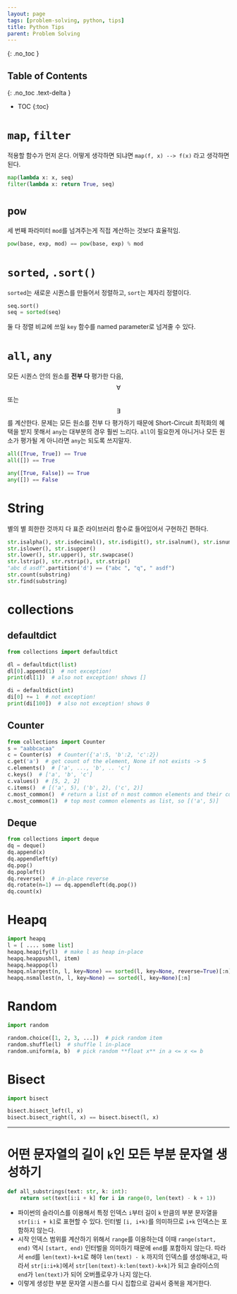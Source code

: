 ```yaml
---
layout: page
tags: [problem-solving, python, tips]
title: Python Tips
parent: Problem Solving
---
```


{: .no_toc }
## Table of Contents
{: .no_toc .text-delta }
- TOC
{:toc}


# `map`, `filter`
 적용할 함수가 먼저 온다. 어떻게 생각하면 되냐면 `map(f, x) --> f(x)`
 라고 생각하면 된다.

```python
map(lambda x: x, seq)
filter(lambda x: return True, seq)
```

# `pow`
 세 번째 파라미터 `mod`를 넘겨주는게 직접 계산하는 것보다 효율적임.

```python
pow(base, exp, mod) == pow(base, exp) % mod
```

# `sorted`, `.sort()`
 `sorted`는 새로운 시퀀스를 만들어서 정렬하고, `sort`는 제자리
 정렬이다.

```python
seq.sort()
seq = sorted(seq)
```

 둘 다 정렬 비교에 쓰일 `key` 함수를 named parameter로 넘겨줄 수 있다.

# `all`, `any`
 모든 시퀀스 안의 원소를 **전부 다** 평가한 다음, $$ \forall $$ 또는
 $$ \exists $$ 를 계산한다. 문제는 모든 원소를 전부 다 평가하기 때문에
 Short-Circuit 최적화의 혜택을 받지 못해서 `any`는 대부분의 경우 훨씬
 느리다. `all`이 필요한게 아니거나 모든 원소가 평가될 게 아니라면
 `any`는 되도록 쓰지말자.

```python
all([True, True]) == True
all([]) == True

any([True, False]) == True
any([]) == False
```

# String
 별의 별 희한한 것까지 다 표준 라이브러리 함수로 들어있어서 구현하긴 편하다.

```python
str.isalpha(), str.isdecimal(), str.isdigit(), str.isalnum(), str.isnumeric()
str.islower(), str.isupper()
str.lower(), str.upper(), str.swapcase()
str.lstrip(), str.rstrip(), str.strip()
"abc d asdf".partition('d') == ("abc ", "q", " asdf")
str.count(substring)
str.find(substring)
```

# collections

## defaultdict

```python
from collections import defaultdict

dl = defaultdict(list)
dl[0].append(1)  # not exception!
print(dl[1])  # also not exception! shows []

di = defaultdict(int)
di[0] += 1  # not exception!
print(di[100])  # also not exception! shows 0
```

## Counter

```python
from collections import Counter
s = "aabbcacaa"
c = Counter(s)  # Counter({'a':5, 'b':2, 'c':2})
c.get('a')  # get count of the element, None if not exists -> 5
c.elements()  # ['a', ..., 'b', .. 'c']
c.keys()  # ['a', 'b', 'c']
c.values()  # [5, 2, 2]
c.items()  # [('a', 5), ('b', 2), ('c', 2)]
c.most_common()  # return a list of n most common elements and their counts
c.most_common(1)  # top most common elements as list, so [('a', 5)]
```

## Deque

```python
from collections import deque
dq = deque()
dq.append(x)
dq.appendleft(y)
dq.pop()
dq.popleft()
dq.reverse()  # in-place reverse
dq.rotate(n=1) == dq.appendleft(dq.pop())
dq.count(x)
```

# Heapq

```python
import heapq
l = [ .... some list]
heapq.heapify(l)  # make l as heap in-place
heapq.heappush(l, item)
heapq.heappop(l)
heapq.nlargest(n, l, key=None) == sorted(l, key=None, reverse=True)[:n]
heapq.nsmallest(n, l, key=None) == sorted(l, key=None)[:n]
```

# Random

```python
import random

random.choice([1, 2, 3, ...])  # pick random item
random.shuffle(l)  # shuffle l in-place
random.uniform(a, b)  # pick random **float x** in a <= x <= b
```

# Bisect

```python
import bisect

bisect.bisect_left(l, x)
bisect.bisect_right(l, x) == bisect.bisect(l, x)
```

---

# 어떤 문자열의 길이 `k`인 모든 부분 문자열 생성하기

``` python
def all_substrings(text: str, k: int):
    return set(text[i:i + k] for i in range(0, len(text) - k + 1))
```

 - 파이썬의 슬라이스를 이용해서 특정 인덱스 `i`부터 길이 `k` 만큼의
   부분 문자열을 `str[i:i + k]`로 표현할 수 있다. 인터벌 `[i, i+k)`를
   의미하므로 `i+k` 인덱스는 포함하지 않는다.
 - 시작 인덱스 범위를 계산하기 위해서 `range`를 이용하는데 이때
   `range(start, end)` 역시 `[start, end)` 인터벌을 의미하기 때문에
   `end`를 포함하지 않는다. 따라서 `end`를 `len(text)-k+1`로 해야
   `len(text) - k` 까지의 인덱스를 생성해내고, 따라서 `str[i:i+k]`에서
   `str[len(text)-k:len(text)-k+k]`가 되고 슬라이스의 `end`가
   `len(text)`가 되어 오버플로우가 나지 않는다.
 - 이렇게 생성한 부분 문자열 시퀀스를 다시 집합으로 감싸서 중복을
   제거한다.
